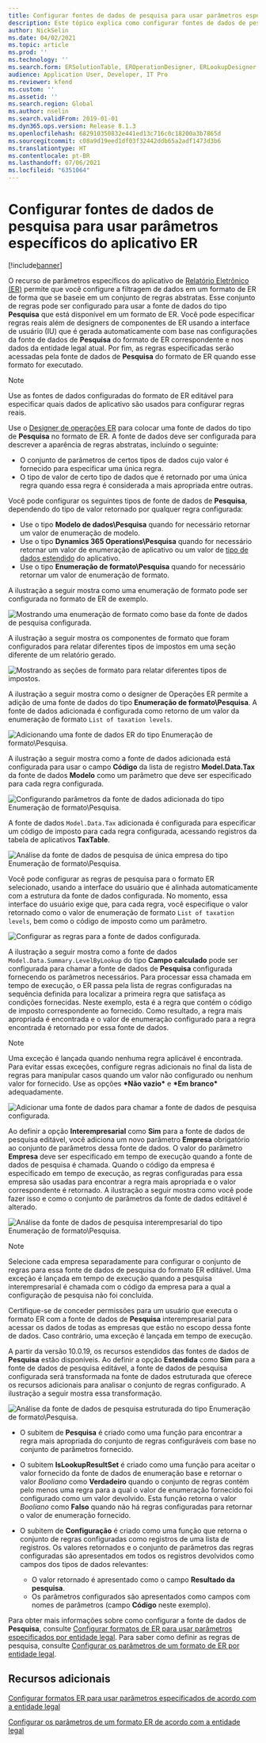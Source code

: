 ```yaml
---
title: Configurar fontes de dados de pesquisa para usar parâmetros específicos do aplicativo ER
description: Este tópico explica como configurar fontes de dados de pesquisa em formatos de relatório eletrônico (ER) para usar parâmetros especificados específicos de aplicativo ER.
author: NickSelin
ms.date: 04/02/2021
ms.topic: article
ms.prod: ''
ms.technology: ''
ms.search.form: ERSolutionTable, EROperationDesigner, ERLookupDesigner, ERComponentLookupStructureEditing
audience: Application User, Developer, IT Pro
ms.reviewer: kfend
ms.custom: ''
ms.assetid: ''
ms.search.region: Global
ms.author: nselin
ms.search.validFrom: 2019-01-01
ms.dyn365.ops.version: Release 8.1.3
ms.openlocfilehash: 682910350832e441ed13c716c0c18200a3b7865d
ms.sourcegitcommit: c08a9d19eed1df03f32442ddb65a2adf1473d3b6
ms.translationtype: HT
ms.contentlocale: pt-BR
ms.lasthandoff: 07/06/2021
ms.locfileid: "6351064"
---
```

# <a name="configure-lookup-data-sources-to-use-er-application-specific-parameters"></a>Configurar fontes de dados de pesquisa para usar parâmetros específicos do aplicativo ER 

[!include[banner](../includes/banner.md)]

O recurso de parâmetros específicos do aplicativo de [Relatório Eletrônico (ER)](general-electronic-reporting.md) permite que você configure a filtragem de dados em um formato de ER de forma que se baseie em um conjunto de regras abstratas. Esse conjunto de regras pode ser configurado para usar a fonte de dados do tipo **Pesquisa** que está disponível em um formato de ER. Você pode especificar regras reais além de designers de componentes de ER usando a interface de usuário (IU) que é gerada automaticamente com base nas configurações da fonte de dados de **Pesquisa** do formato de ER correspondente e nos dados da entidade legal atual. Por fim, as regras especificadas serão acessadas pela fonte de dados de **Pesquisa** do formato de ER quando esse formato for executado.

> [!NOTE]
> Use as fontes de dados configuradas do formato de ER editável para especificar quais dados de aplicativo são usados para configurar regras reais.

Use o [Designer de operações ER](general-electronic-reporting.md#building-a-format-that-uses-a-data-model-as-a-base) para colocar uma fonte de dados do tipo de **Pesquisa** no formato de ER. A fonte de dados deve ser configurada para descrever a aparência de regras abstratas, incluindo o seguinte:

   - O conjunto de parâmetros de certos tipos de dados cujo valor é fornecido para especificar uma única regra.
   - O tipo de valor de certo tipo de dados que é retornado por uma única regra quando essa regra é considerada a mais apropriada entre outras.

Você pode configurar os seguintes tipos de fonte de dados de **Pesquisa**, dependendo do tipo de valor retornado por qualquer regra configurada:

   - Use o tipo **Modelo de dados\Pesquisa** quando for necessário retornar um valor de enumeração de modelo.
   - Use o tipo **Dynamics 365 Operations\Pesquisa** quando for necessário retornar um valor de enumeração de aplicativo ou um valor de [tipo de dados estendido](../extensibility/extensible-edts.md)  do aplicativo.
   - Use o tipo **Enumeração de formato\Pesquisa** quando for necessário retornar um valor de enumeração de formato.

A ilustração a seguir mostra como uma enumeração de formato pode ser configurada no formato de ER de exemplo.

   ![Mostrando uma enumeração de formato como base da fonte de dados de pesquisa configurada.](./media/er-lookup-data-sources-img1.gif)

A ilustração a seguir mostra os componentes de formato que foram configurados para relatar diferentes tipos de impostos em uma seção diferente de um relatório gerado.

   ![Mostrando as seções de formato para relatar diferentes tipos de impostos.](./media/er-lookup-data-sources-img2.png)

A ilustração a seguir mostra como o designer de Operações ER permite a adição de uma fonte de dados do tipo **Enumeração de formato\Pesquisa**.  A fonte de dados adicionada é configurada como retorno de um valor da enumeração de formato `List of taxation levels`.

   ![Adicionando uma fonte de dados ER do tipo Enumeração de formato\Pesquisa.](./media/er-lookup-data-sources-img3.gif)

A ilustração a seguir mostra como a fonte de dados adicionada está configurada para usar o campo **Código** da lista de registro **Model.Data.Tax** da fonte de dados **Modelo** como um parâmetro que deve ser especificado para cada regra configurada.

![Configurando parâmetros da fonte de dados adicionada do tipo Enumeração de formato\Pesquisa.](./media/er-lookup-data-sources-img4.gif)

A fonte de dados `Model.Data.Tax` adicionada é configurada para especificar um código de imposto para cada regra configurada, acessando registros da tabela de aplicativos **TaxTable**.

   ![Análise da fonte de dados de pesquisa de única empresa do tipo Enumeração de formato\Pesquisa.](./media/er-lookup-data-sources-img5.gif)

Você pode configurar as regras de pesquisa para o formato ER selecionado, usando a interface do usuário que é alinhada automaticamente com a estrutura da fonte de dados configurada. No momento, essa interface do usuário exige que, para cada regra, você especifique o valor retornado como o valor de enumeração de formato `List of taxation levels`, bem como o código de imposto como um parâmetro.

   ![Configurar as regras para a fonte de dados configurada.](./media/er-lookup-data-sources-img6.gif)

A ilustração a seguir mostra como a fonte de dados `Model.Data.Summary.LevelByLookup` do tipo **Campo calculado** pode ser configurada para chamar a fonte de dados de **Pesquisa** configurada fornecendo os parâmetros necessários. Para processar essa chamada em tempo de execução, o ER passa pela lista de regras configuradas na sequência definida para localizar a primeira regra que satisfaça as condições fornecidas. Neste exemplo, esta é a regra que contém o código de imposto correspondente ao fornecido. Como resultado, a regra mais apropriada é encontrada e o valor de enumeração configurado para a regra encontrada é retornado por essa fonte de dados.

> [!NOTE]
> Uma exceção é lançada quando nenhuma regra aplicável é encontrada. Para evitar essas exceções, configure regras adicionais no final da lista de regras para manipular casos quando um valor não configurado ou nenhum valor for fornecido. Use as opções **\*Não vazio\*** e **\*Em branco\*** adequadamente.  
>
> ![Adicionar uma fonte de dados para chamar a fonte de dados de pesquisa configurada.](./media/er-lookup-data-sources-img7.png)

Ao definir a opção **Interempresarial** como **Sim** para a fonte de dados de pesquisa editável, você adiciona um novo parâmetro **Empresa** obrigatório ao conjunto de parâmetros dessa fonte de dados. O valor do parâmetro **Empresa** deve ser especificado em tempo de execução quando a fonte de dados de pesquisa é chamada. Quando o código da empresa é especificado em tempo de execução, as regras configuradas para essa empresa são usadas para encontrar a regra mais apropriada e o valor correspondente é retornado. A ilustração a seguir mostra como você pode fazer isso e como o conjunto de parâmetros da fonte de dados editável é alterado.

   ![Análise da fonte de dados de pesquisa interempresarial do tipo Enumeração de formato\Pesquisa.](./media/er-lookup-data-sources-img8.gif)

> [!NOTE]
> Selecione cada empresa separadamente para configurar o conjunto de regras para essa fonte de dados de pesquisa do formato ER editável. Uma exceção é lançada em tempo de execução quando a pesquisa interempresarial é chamada com o código da empresa para a qual a configuração de pesquisa não foi concluída.
>
> Certifique-se de conceder permissões para um usuário que executa o formato ER com a fonte de dados de **Pesquisa** interempresarial para acessar os dados de todas as empresas que estão no escopo dessa fonte de dados. Caso contrário, uma exceção é lançada em tempo de execução.

A partir da versão 10.0.19, os recursos estendidos das fontes de dados de **Pesquisa** estão disponíveis. Ao definir a opção **Estendida** como **Sim** para a fonte de dados de pesquisa editável, a fonte de dados de pesquisa configurada será transformada na fonte de dados estruturada que oferece os recursos adicionais para analisar o conjunto de regras configurado. A ilustração a seguir mostra essa transformação.

   ![Análise da fonte de dados de pesquisa estruturada do tipo Enumeração de formato\Pesquisa.](./media/er-lookup-data-sources-img9.gif)

- O subitem de **Pesquisa** é criado como uma função para encontrar a regra mais apropriada do conjunto de regras configuráveis com base no conjunto de parâmetros fornecido.
- O subitem **IsLookupResultSet** é criado como uma função para aceitar o valor fornecido da fonte de dados de enumeração base e retornar o valor *Booliano* como **Verdadeiro** quando o conjunto de regras contém pelo menos uma regra para a qual o valor de enumeração fornecido foi configurado como um valor devolvido. Esta função retorna o valor *Booliano* como **Falso** quando não há regras configuradas para retornar o valor de enumeração fornecido.
- O subitem de **Configuração** é criado como uma função que retorna o conjunto de regras configuradas como registros de uma lista de registros. Os valores retornados e o conjunto de parâmetros das regras configuradas são apresentados em todos os registros devolvidos como campos dos tipos de dados relevantes:

    - O valor retornado é apresentado como o campo **Resultado da pesquisa**.
    - Os parâmetros configurados são apresentados como campos com nomes de parâmetros (campo **Código** neste exemplo).

Para obter mais informações sobre como configurar a fonte de dados de **Pesquisa**, consulte [Configurar formatos de ER para usar parâmetros especificados por entidade legal](er-app-specific-parameters-configure-format.md). Para saber como definir as regras de pesquisa, consulte [Configurar os parâmetros de um formato de ER por entidade legal](er-app-specific-parameters-set-up.md).

## <a name="additional-resources"></a>Recursos adicionais

[Configurar formatos ER para usar parâmetros especificados de acordo com a entidade legal](er-app-specific-parameters-configure-format.md)

[Configurar os parâmetros de um formato ER de acordo com a entidade legal](er-app-specific-parameters-set-up.md)
